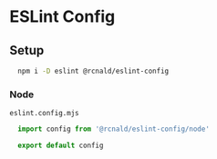 # ESLint Config

## Setup 
```bash
  npm i -D eslint @rcnald/eslint-config 
``` 

### Node 
`eslint.config.mjs`
```js
  import config from '@rcnald/eslint-config/node'

  export default config
``` 